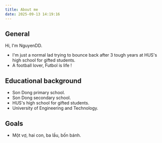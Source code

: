 ```yaml
---
title: About me
date: 2025-09-13 14:19:16
---
```


## General

Hi, I'm NguyenDD.

- I'm just a normal lad trying to bounce back after 3 tough years at HUS's high school for gifted students.
- A football lover, Futbol is life !

## Educational background

- Son Dong primary school.
- Son Dong secondary school.
- HUS's high school for gifted students.
- University of Engineering and Technology.

## Goals

- Một vợ, hai con, ba lầu, bốn bánh.
